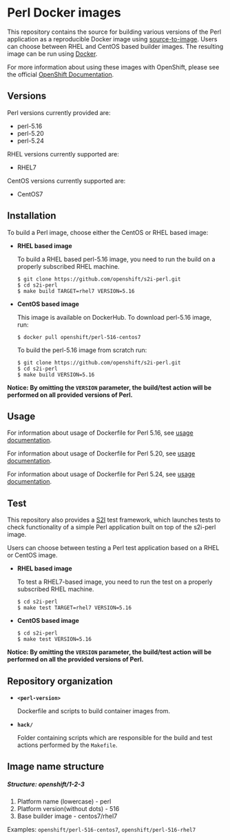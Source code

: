 Perl Docker images
==================

This repository contains the source for building various versions of
the Perl application as a reproducible Docker image using
[source-to-image](https://github.com/openshift/source-to-image).
Users can choose between RHEL and CentOS based builder images.
The resulting image can be run using [Docker](http://docker.io).

For more information about using these images with OpenShift, please see the
official [OpenShift Documentation](https://docs.openshift.org/latest/using_images/s2i_images/perl.html).

Versions
---------------
Perl versions currently provided are:
* perl-5.16
* perl-5.20
* perl-5.24

RHEL versions currently supported are:
* RHEL7

CentOS versions currently supported are:
* CentOS7


Installation
---------------
To build a Perl image, choose either the CentOS or RHEL based image:
*  **RHEL based image**

    To build a RHEL based perl-5.16 image, you need to run the build on a properly
    subscribed RHEL machine.

    ```
    $ git clone https://github.com/openshift/s2i-perl.git
    $ cd s2i-perl
    $ make build TARGET=rhel7 VERSION=5.16
    ```

*  **CentOS based image**

    This image is available on DockerHub. To download perl-5.16 image, run:

    ```
    $ docker pull openshift/perl-516-centos7
    ```

    To build the perl-5.16 image from scratch run:

    ```
    $ git clone https://github.com/openshift/s2i-perl.git
    $ cd s2i-perl
    $ make build VERSION=5.16
    ```

**Notice: By omitting the `VERSION` parameter, the build/test action will be performed
on all provided versions of Perl.**


Usage
---------------------------------

For information about usage of Dockerfile for Perl 5.16,
see [usage documentation](5.16/README.md).

For information about usage of Dockerfile for Perl 5.20,
see [usage documentation](5.20/README.md).

For information about usage of Dockerfile for Perl 5.24,
see [usage documentation](5.24/README.md).


Test
---------------------
This repository also provides a [S2I](https://github.com/openshift/source-to-image) test framework,
which launches tests to check functionality of a simple Perl application built on top of the s2i-perl image.

Users can choose between testing a Perl test application based on a RHEL or CentOS image.

*  **RHEL based image**

    To test a RHEL7-based image, you need to run the test on a properly
    subscribed RHEL machine.

    ```
    $ cd s2i-perl
    $ make test TARGET=rhel7 VERSION=5.16
    ```

*  **CentOS based image**

    ```
    $ cd s2i-perl
    $ make test VERSION=5.16
    ```

**Notice: By omitting the `VERSION` parameter, the build/test action will be performed
on all the provided versions of Perl.**


Repository organization
------------------------
* **`<perl-version>`**

    Dockerfile and scripts to build container images from.

* **`hack/`**

    Folder containing scripts which are responsible for the build and test actions performed by the `Makefile`.


Image name structure
------------------------
##### Structure: openshift/1-2-3

1. Platform name (lowercase) - perl
2. Platform version(without dots) - 516
3. Base builder image - centos7/rhel7

Examples: `openshift/perl-516-centos7`, `openshift/perl-516-rhel7`

